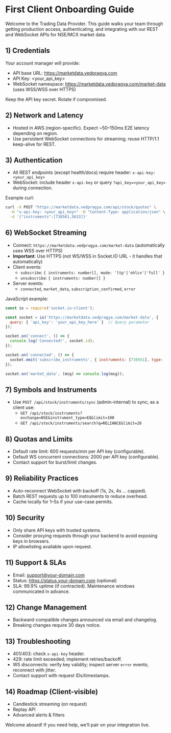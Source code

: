 # First Client Onboarding Guide

Welcome to the Trading Data Provider. This guide walks your team through getting production access, authenticating, and integrating with our REST and WebSocket APIs for NSE/MCX market data.

## 1) Credentials
Your account manager will provide:
- API base URL: https://marketdata.vedpragya.com
- API Key: <your_api_key>
- WebSocket namespace: https://marketdata.vedpragya.com/market-data (uses WSS/WSS over HTTPS)

Keep the API key secret. Rotate if compromised.

## 2) Network and Latency
- Hosted in AWS (region-specific). Expect ~50–150ms E2E latency depending on region.
- Use persistent WebSocket connections for streaming; reuse HTTP/1.1 keep-alive for REST.

## 3) Authentication
- All REST endpoints (except health/docs) require header: `x-api-key: <your_api_key>`
- WebSocket: include header `x-api-key` or query `?api_key=<your_api_key>` during connection.

Example curl:
```bash
curl -X POST "https://marketdata.vedpragya.com/api/stock/quotes" \
  -H "x-api-key: <your_api_key>" -H "Content-Type: application/json" \
  -d '{"instruments":[738561,5633]}'
```

## 6) WebSocket Streaming
- Connect: `https://marketdata.vedpragya.com/market-data` (automatically uses WSS over HTTPS)
- **Important**: Use HTTPS (not WS/WSS in Socket.IO URL - it handles that automatically)
- Client events:
  - `subscribe`: `{ instruments: number[], mode: 'ltp'|'ohlcv'|'full' }`
  - `unsubscribe`: `{ instruments: number[] }`
- Server events:
  - `connected`, `market_data`, `subscription_confirmed`, `error`

JavaScript example:
```js
const io = require('socket.io-client');

const socket = io('https://marketdata.vedpragya.com/market-data', {
  query: { 'api_key': 'your_api_key_here' }  // Query parameter
});

socket.on('connect', () => {
  console.log('Connected!', socket.id);
});

socket.on('connected', () => {
  socket.emit('subscribe_instruments', { instruments: [738561], type: 'live' });
});

socket.on('market_data', (msg) => console.log(msg));
```

## 7) Symbols and Instruments
- Use `POST /api/stock/instruments/sync` (admin-internal) to sync; as a client use:
  - `GET /api/stock/instruments?exchange=NSE&instrument_type=EQ&limit=100`
  - `GET /api/stock/instruments/search?q=RELIANCE&limit=20`

## 8) Quotas and Limits
- Default rate limit: 600 requests/min per API key (configurable).
- Default WS concurrent connections: 2000 per API key (configurable).
- Contact support for burst/limit changes.

## 9) Reliability Practices
- Auto-reconnect WebSocket with backoff (1s, 2s, 4s ... capped).
- Batch REST requests up to 100 instruments to reduce overhead.
- Cache locally for 1–5s if your use-case permits.

## 10) Security
- Only share API keys with trusted systems.
- Consider proxying requests through your backend to avoid exposing keys in browsers.
- IP allowlisting available upon request.

## 11) Support & SLAs
- Email: support@your-domain.com
- Status: https://status.your-domain.com (optional)
- SLA: 99.9% uptime (if contracted). Maintenance windows communicated in advance.

## 12) Change Management
- Backward-compatible changes announced via email and changelog.
- Breaking changes require 30 days notice.

## 13) Troubleshooting
- 401/403: check `x-api-key` header.
- 429: rate limit exceeded; implement retries/backoff.
- WS disconnects: verify key validity; inspect server `error` events; reconnect with jitter.
- Contact support with request IDs/timestamps.

## 14) Roadmap (Client-visible)
- Candlestick streaming (on request)
- Replay API
- Advanced alerts & filters

Welcome aboard! If you need help, we’ll pair on your integration live.
